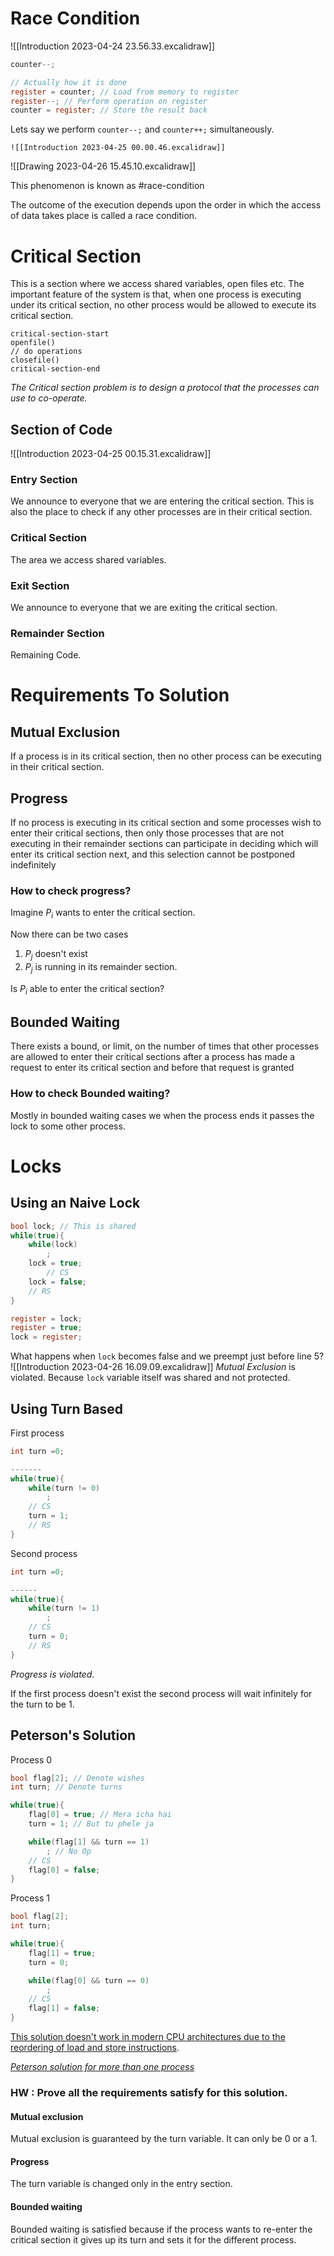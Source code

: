 # Race Condition

![[Introduction 2023-04-24 23.56.33.excalidraw]]

```c
counter--;

// Actually how it is done
register = counter; // Load from memory to register
register--; // Perform operation on register
counter = register; // Store the result back
```

Lets say we perform `counter--;` and `counter++;` simultaneously. 

	![[Introduction 2023-04-25 00.00.46.excalidraw]]
![[Drawing 2023-04-26 15.45.10.excalidraw]]

This phenomenon is known as #race-condition

The outcome of the execution depends upon the  order in which the access of data takes place is called a race condition.

# Critical Section 

This is a section where we access shared variables, open files etc. The important feature of the system is that, when one process is executing under its critical section, no other process would be allowed to execute its critical section.

```
critical-section-start
openfile()
// do operations
closefile()
critical-section-end
```

*The Critical section problem is to design a protocol that the processes can use to co-operate.* 

## Section of Code

![[Introduction 2023-04-25 00.15.31.excalidraw]]

### Entry Section

We announce to everyone that we are entering the critical section. This is also the place to check if any other processes are in their critical section. 

### Critical Section

The area we access shared variables. 

### Exit Section

We announce to everyone that we are exiting the critical section. 

### Remainder Section

Remaining Code.

# Requirements To Solution

## Mutual Exclusion
If a process is in its critical section, then no other process can be executing in their critical section.

## Progress 
If no process is executing in its critical section and some processes wish to enter their critical sections, then only those processes that are not executing in their remainder sections can participate in deciding which will enter its critical section next, and this selection cannot be postponed indefinitely

### How to check progress?

Imagine $P_i$ wants to enter the critical section.

Now there can be two cases
1. $P_j$ doesn't exist
2. $P_j$ is running in its remainder section.

Is $P_i$ able to enter the critical section?

## Bounded Waiting
There exists a bound, or limit, on the number of times that other processes are allowed to enter their critical sections after a process has made a request to enter its critical section and before that request is granted

### How to check Bounded waiting?

Mostly in bounded waiting cases we when the process ends it passes the lock to some other process. 

# Locks

## Using an Naive Lock

```c
bool lock; // This is shared
while(true){
	while(lock)
		;
	lock = true;
		// CS
	lock = false;
	// RS
}
```

```c
register = lock;
register = true;
lock = register;
```

What  happens when `lock` becomes false  and we preempt just before  line 5?
![[Introduction 2023-04-26 16.09.09.excalidraw]]
*Mutual Exclusion* is violated. Because `lock` variable itself was shared and not protected. 

## Using Turn Based

First process
```c
int turn =0;

-------
while(true){
	while(turn != 0)
		;
	// CS
	turn = 1;
	// RS
}
```

Second process
```c
int turn =0;

------
while(true){
	while(turn != 1)
		;
	// CS
	turn = 0;
	// RS
}
```

*Progress is violated*.

If the first process doesn't exist the second process will wait infinitely for the turn to be 1.

## Peterson's Solution

Process 0
```c
bool flag[2]; // Denote wishes
int turn; // Denote turns

while(true){
	flag[0] = true; // Mera icha hai
	turn = 1; // But tu phele ja

	while(flag[1] && turn == 1)
		; // No Op
	// CS
	flag[0] = false;
}
```

Process 1
```c
bool flag[2];
int turn;

while(true){
	flag[1] = true;
	turn = 0;

	while(flag[0] && turn == 0)
		;
	// CS
	flag[1] = false;
}
```

[This solution doesn't work in modern CPU architectures due to the reordering of load and store instructions](https://stackoverflow.com/a/15676084/5019937). 

*[Peterson solution for more than one process](https://cs.stackexchange.com/a/99032)*
### HW : Prove all the requirements satisfy for this solution.

#### Mutual exclusion
Mutual exclusion is guaranteed by the turn variable. It can only be 0 or a 1.

#### Progress
The turn variable is changed only in the entry section. 

#### Bounded waiting

Bounded waiting is satisfied because if the process wants to re-enter the critical section it gives up its turn and sets it for the different process.